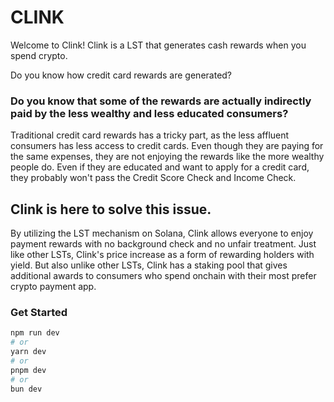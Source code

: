 # CLINK

Welcome to Clink!
Clink is a LST that generates cash rewards when you spend crypto.

Do you know how credit card rewards are generated? 
### Do you know that some of the rewards are actually indirectly paid by the less wealthy and less educated consumers? 
Traditional credit card rewards has a tricky part, as the less affluent consumers has less access to credit cards. Even though they are paying for the same expenses, they are not enjoying the rewards like the more wealthy people do. Even if they are educated and want to apply for a credit card, they probably won't pass the Credit Score Check and Income Check. 

## Clink is here to solve this issue. 
By utilizing the LST mechanism on Solana, Clink allows everyone to enjoy payment rewards with no background check and no unfair treatment. Just like other LSTs, Clink's price increase as a form of rewarding holders with yield. But also unlike other LSTs, Clink has a staking pool that gives additional awards to consumers who spend onchain with their most prefer crypto payment app. 



### Get Started
```bash
npm run dev
# or
yarn dev
# or
pnpm dev
# or
bun dev
```